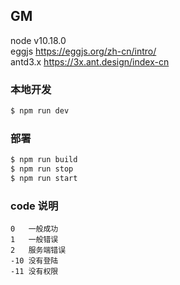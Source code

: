 ## GM

node v10.18.0  
eggjs https://eggjs.org/zh-cn/intro/  
antd3.x https://3x.ant.design/index-cn  

### 本地开发

```bash
$ npm run dev
```

### 部署

```bash
$ npm run build
$ npm run stop
$ npm run start
```

### code 说明

```
0   一般成功  
1   一般错误 
2   服务端错误 
-10 没有登陆  
-11 没有权限  
```





